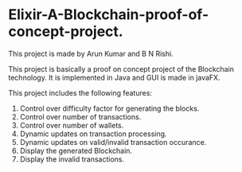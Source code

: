 # Elixir-A-Blockchain-proof-of-concept-project.

This project is made by Arun Kumar and B N Rishi.

This project is basically a proof on concept project of the Blockchain technology. It is implemented in Java and GUI is made in javaFX.

This project includes the following features:

  1.  Control over difficulty factor for generating the blocks.
  2.  Control over number of transactions.
  3.  Control over number of wallets.
  4.  Dynamic updates on transaction processing.
  5.  Dynamic updates on valid/invalid transaction occurance.
  6.  Display the generated Blockchain.
  7.  Display the invalid transactions.
